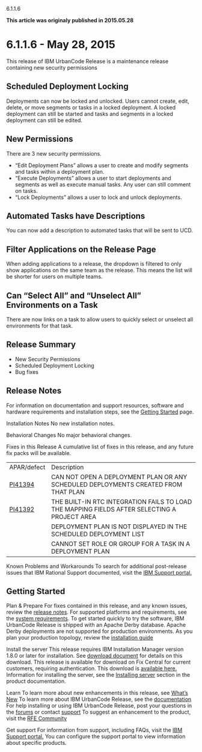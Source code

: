 





6.1.1.6

**This article was originaly published in 2015.05.28**


6.1.1.6 - May 28, 2015
======================




This release of IBM UrbanCode Release is a maintenance release containing new security permissions

Scheduled Deployment Locking
----------------------------


Deployments can now be locked and unlocked. Users cannot create, edit, delete, or move segments or tasks in a locked deployment. A locked deployment can still be started and tasks and segments in a locked deployment can still be edited.




New Permissions
---------------


There are 3 new security permissions.


* “Edit Deployment Plans” allows a user to create and modify segments and tasks within a deployment plan.
* “Execute Deployments” allows a user to start deployments and segments as well as execute manual tasks. Any user can still comment on tasks.
* “Lock Deployments” allows a user to lock and unlock deployments.




Automated Tasks have Descriptions
---------------------------------


You can now add a description to automated tasks that will be sent to UCD.




Filter Applications on the Release Page
---------------------------------------


When adding applications to a release, the dropdown is filtered to only show applications on the same team as the release. This means the list will be shorter for users on multiple teams.




Can “Select All” and “Unselect All” Environments on a Task
----------------------------------------------------------


There are now links on a task to allow users to quickly select or unselect all environments for that task.


Release Summary
---------------

  
* New Security Permissions
* Scheduled Deployment Locking
* Bug fixes

Release Notes
-------------

  

 For information on documentation and support resources, software and hardware requirements and installation steps, see the [Getting Started](../getting-started/) page.



Installation Notes
No new installation notes.



Behavioral Changes
No major behavioral changes.






Fixes in this Release
A cumulative list of fixes in this release, and any future fix packs will be available.




|  |  |
| --- | --- |
| APAR/defect | Description |
| [PI41394](http://www.ibm.com/support/docview.wss?uid=swg1PI41394) | CAN NOT OPEN A DEPLOYMENT PLAN OR ANY SCHEDULED DEPLOYMENTS CREATED FROM THAT PLAN |
| [PI41392](http://www.ibm.com/support/docview.wss?uid=swg1PI41392) | THE BUILT-IN RTC INTEGRATION FAILS TO LOAD THE MAPPING FIELDS AFTER SELECTING A PROJECT AREA |
|  | DEPLOYMENT PLAN IS NOT DISPLAYED IN THE SCHEDULED DEPLOYMENT LIST |
|  | CANNOT SET ROLE OR GROUP FOR A TASK IN A DEPLOYMENT PLAN |




Known Problems and Workarounds
To search for additional post-release issues that IBM Rational Support documented, visit the [IBM Support portal.](https://www-947.ibm.com/support/entry/myportal/support?brandind=Rational)



Getting Started
---------------

  

Plan & Prepare
For fixes contained in this release, and any known issues, review the [release notes](../release-notes/). For supported platforms and requirements, see the [system requirements](http://www-03.ibm.com/software/products/en/ucrel#tab_othertab1). To get started quickly to try the software, IBM UrbanCode Release is shipped with an Apache Derby database. Apache Derby deployments are not supported for production environments. As you plan your production topology, review the [installation guide](http://www-01.ibm.com/support/knowledgecenter/SS4GCC_6.1.1/com.ibm.urelease.doc/topics/install_ov.html)





Install the server
This release requires IBM Installation Manager version 1.8.0 or later for installation. See [download document](http://www-01.ibm.com/support/docview.wss?uid=swg24036814) for details on this download. This release is available for download on Fix Central for current customers, requiring authentication. This download is [available here.](http://www-933.ibm.com/support/fixcentral/swg/downloadFixes?parent=ibm%7ERational&product=ibm/Rational/UrbanCode+Release&release=All&platform=All&function=fixId&fixids=6.1.1.6-UrbanCode-Release&includeRequisites=1&includeSupersedes=0&downloadMethod=http) Information for installing the server, see the [Installing server](http://www-01.ibm.com/support/knowledgecenter/SS4GCC_6.1.1/com.ibm.urelease.doc/topics/install_ov.html) section in the product documentation.



Learn
To learn more about new enhancements in this release, see [What’s New](../) To learn more about IBM UrbanCode Release, see the [documentation](http://www-01.ibm.com/support/knowledgecenter/SS4GCC_6.1.1/com.ibm.urelease.doc/ucr61_welcome.html) For help installing or using IBM UrbanCode Release, post your questions in the [forums](https://developer.ibm.com/answers?community=urbancode) or contact [support](http://www-947.ibm.com/support/entry/portal/support?brandind=Rational) To suggest an enhancement to the product, visit the [RFE Community](http://www.ibm.com/developerworks/rfe/execute?use_case=submitRfe)





Get support
For information from support, including FAQs, visit the [IBM Support portal.](http://www-947.ibm.com/support/entry/portal/support?brandind=Rational) You can configure the support portal to view information about specific products.







